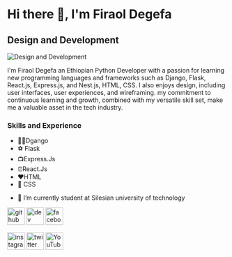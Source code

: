 # Hi there 👋, I'm Firaol Degefa
## Design and Development
![Design and Development](https://arturssmirnovs.github.io/github-profile-readme-generator/images/banner.png)

I'm Firaol Degefa an Ethiopian Python Developer with a passion for learning new programming languages and frameworks such as Django, Flask, React.js, Express.js, and Nest.js, HTML, CSS. I also enjoys design, including user interfaces, user experiences, and wireframing. my commitment to continuous learning and growth, combined with my versatile skill set, make me a valuable asset in the tech industry.

### Skills and Experience
* 🚴‍♂️Dgango
* ⚽ Flask
* 📺Express.Js
* ⏰React.Js
* ❤️HTML
* 🎹 CSS



- 🔭 I’m currently student at Silesian university of technology


[<img src='https://cdn.jsdelivr.net/npm/simple-icons@3.0.1/icons/github.svg' alt='github' height='40'>](https://github.com/FiraolDegefa)  [<img src='https://cdn.jsdelivr.net/npm/simple-icons@3.0.1/icons/dev-dot-to.svg' alt='dev' height='40'>](https://dev.to/FiraolDegefa)     [<img src='https://cdn.jsdelivr.net/npm/simple-icons@3.0.1/icons/facebook.svg' alt='facebook' height='40'>](https://facebook/FiraolDegefa)  

[<img src='https://cdn.jsdelivr.net/npm/simple-icons@3.0.1/icons/instagram.svg' alt='instagram' height='40'>](https://inestagram/FiraolDegefa)    [<img src='https://cdn.jsdelivr.net/npm/simple-icons@3.0.1/icons/twitter.svg' alt='twitter' height='40'>](https://twitter/FiraolDegefa)    [<img src='https://cdn.jsdelivr.net/npm/simple-icons@3.0.1/icons/youtube.svg' alt='YouTube' height='40'>](https://youtube/FiraolDegefa)





